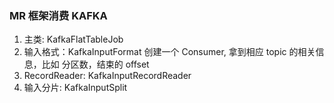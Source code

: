 ### MR 框架消费 KAFKA
1. 主类: KafkaFlatTableJob
2. 输入格式：KafkaInputFormat
创建一个 Consumer, 拿到相应 topic 的相关信息，比如 分区数，结束的 offset
3. RecordReader: KafkaInputRecordReader
4. 输入分片: KafkaInputSplit